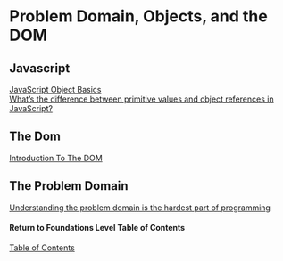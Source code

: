 # Problem Domain, Objects, and the DOM

## Javascript

[JavaScript Object Basics](https://developer.mozilla.org/en-US/docs/Learn/JavaScript/Objects/Basics) <br>
[What’s the difference between primitive values and object references in JavaScript?](https://betterprogramming.pub/intermediate-javascript-whats-the-difference-between-primitive-values-and-object-references-e863d70677b)<br>

## The Dom

[Introduction To The DOM](https://developer.mozilla.org/en-US/docs/Web/API/Document_Object_Model/Introduction) <br>

## The Problem Domain

[Understanding the problem domain is the hardest part of programming](http://simpleprogrammer.com/2013/07/15/understanding-the-problem-domain-is-the-hardest-part-of-programming) <br>


#### Return to Foundations Level Table of Contents
[Table of Contents](https://github.com/TraceDugar/reading-notes/blob/main/201/Toc.md)

